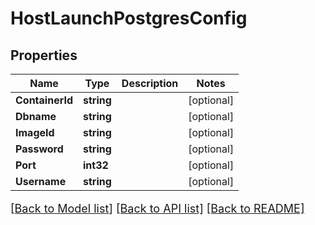 # HostLaunchPostgresConfig

## Properties

Name | Type | Description | Notes
------------ | ------------- | ------------- | -------------
**ContainerId** | **string** |  | [optional] 
**Dbname** | **string** |  | [optional] 
**ImageId** | **string** |  | [optional] 
**Password** | **string** |  | [optional] 
**Port** | **int32** |  | [optional] 
**Username** | **string** |  | [optional] 

[[Back to Model list]](../README.md#documentation-for-models) [[Back to API list]](../README.md#documentation-for-api-endpoints) [[Back to README]](../README.md)

<style>
     p, ul, ol, li { font-size: 18px !important;}
</style>


